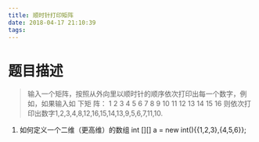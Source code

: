 ```yaml
---
title: 顺时针打印矩阵
date: 2018-04-17 21:10:39
tags:
---
```


# 题目描述
> 输入一个矩阵，按照从外向里以顺时针的顺序依次打印出每一个数字，例如，如果输入如
> 下矩 阵： 1 2 3 4 5 6 7 8 9 10 11 12 13 14 15 16 
> 则依次打印出数字1,2,3,4,8,12,16,15,14,13,9,5,6,7,11,10.

1. 如何定义一个二维（更高维）的数组
int [][] a = new int(){{1,2,3},{4,5,6}};